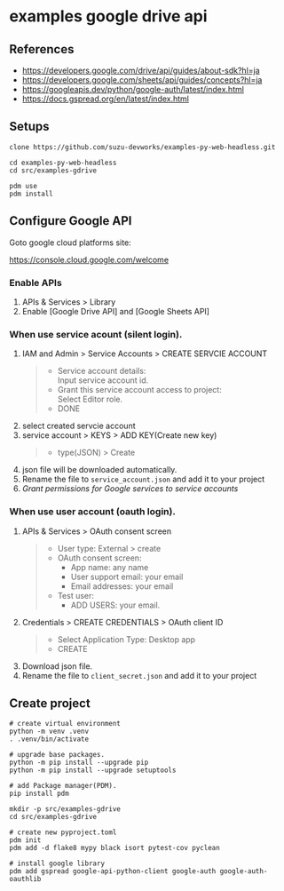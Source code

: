 # examples google drive api

## References

- https://developers.google.com/drive/api/guides/about-sdk?hl=ja
- https://developers.google.com/sheets/api/guides/concepts?hl=ja
- https://googleapis.dev/python/google-auth/latest/index.html
- https://docs.gspread.org/en/latest/index.html

## Setups

```shell
clone https://github.com/suzu-devworks/examples-py-web-headless.git

cd examples-py-web-headless
cd src/examples-gdrive

pdm use
pdm install

```

## Configure Google API

Goto google cloud platforms site:

https://console.cloud.google.com/welcome

### Enable APIs

1. APIs & Services > Library
2. Enable [Google Drive API] and [Google Sheets API]

### When use service acount (silent login).

1. IAM and Admin > Service Accounts > CREATE SERVCIE ACCOUNT
   > - Service account details:  
   >   Input service account id.
   > - Grant this service account access to project:  
   >   Select Editor role.
   > - DONE
2. select created servcie account
3. service account > KEYS > ADD KEY(Create new key)
   > - type(JSON) > Create
4. json file will be downloaded automatically.
5. Rename the file to `service_account.json` and add it to your project
6. _Grant permissions for Google services to service accounts_

### When use user account (oauth login).

1. APIs & Services > OAuth consent screen
   > - User type: External > create
   > - OAuth consent screen:
   >   - App name: any name
   >   - User support email: your email
   >   - Email addresses: your email
   > - Test user:
   >   - ADD USERS: your email.
2. Credentials > CREATE CREDENTIALS > OAuth client ID
   > - Select Application Type: Desktop app
   > - CREATE
3. Download json file.
4. Rename the file to `client_secret.json` and add it to your project

## Create project

```shell
# create virtual environment
python -m venv .venv
. .venv/bin/activate

# upgrade base packages.
python -m pip install --upgrade pip
python -m pip install --upgrade setuptools

# add Package manager(PDM).
pip install pdm

mkdir -p src/examples-gdrive
cd src/examples-gdrive

# create new pyproject.toml
pdm init
pdm add -d flake8 mypy black isort pytest-cov pyclean

# install google library
pdm add gspread google-api-python-client google-auth google-auth-oauthlib

```
